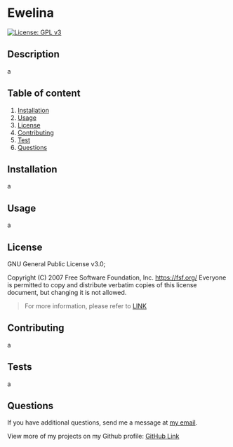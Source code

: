 
# Ewelina 
[![License: GPL v3](https://img.shields.io/badge/License-GPLv3-blue.svg)](https://www.gnu.org/licenses/gpl-3.0)

## Description
  a

## Table of content
 1. [Installation](#installation)
 1. [Usage](#usage)
 1. [License](#license)
 1. [Contributing](#contributing)
 1. [Test](#test)
 1. [Questions](#questions)

## Installation
  a

## Usage
  a

## License
  GNU General Public License v3.0;
    
 Copyright (C) 2007 Free Software Foundation, Inc. <https://fsf.org/>
 Everyone is permitted to copy and distribute verbatim copies
 of this license document, but changing it is not allowed.

> For more information, please refer to [LINK](https://www.gnu.org/licenses/gpl-3.0)


## Contributing
  a

## Tests
  a

## Questions
  If you have additional questions, send me a message at [my email](mailto:ewelina@gmail.com).
  
  View more of my projects on my Github profile: [GitHub Link](https://github.com/EAMrogowicz) 
